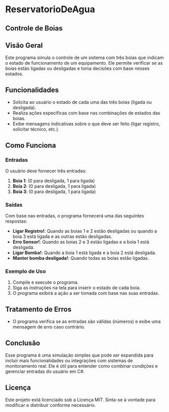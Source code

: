 # ReservatorioDeAgua
## Controle de Boias

## Visão Geral
Este programa simula o controle de um sistema com três boias que indicam o estado de funcionamento de um equipamento. Ele permite verificar se as boias estão ligadas ou desligadas e toma decisões com base nesses estados.

## Funcionalidades
- Solicita ao usuário o estado de cada uma das três boias (ligada ou desligada).
- Realiza ações específicas com base nas combinações de estados das boias.
- Exibe mensagens indicativas sobre o que deve ser feito (ligar registro, solicitar técnico, etc.).

## Como Funciona

### Entradas
O usuário deve fornecer três entradas:
1. **Boia 1**: (0 para desligada, 1 para ligada)
2. **Boia 2**: (0 para desligada, 1 para ligada)
3. **Boia 3**: (0 para desligada, 1 para ligada)

### Saídas
Com base nas entradas, o programa fornecerá uma das seguintes respostas:
- **Ligar Registro!**: Quando as boias 1 e 2 estão desligadas ou quando a boia 3 está ligada e as outras estão desligadas.
- **Erro Sensor!**: Quando as boias 2 e 3 estão ligadas e a boia 1 está desligada.
- **Ligar Bomba!**: Quando a boia 1 está ligada e a boia 2 está desligada.
- **Manter bomba desligada!**: Quando todas as boias estão ligadas.

### Exemplo de Uso
1. Compile e execute o programa.
2. Siga as instruções na tela para inserir o estado de cada boia.
3. O programa exibirá a ação a ser tomada com base nas suas entradas.

## Tratamento de Erros
- O programa verifica se as entradas são válidas (números) e exibe uma mensagem de erro caso contrário.

## Conclusão
Esse programa é uma simulação simples que pode ser expandida para incluir mais funcionalidades ou integrações com sistemas de monitoramento real. Ele é útil para entender como combinar condições e gerenciar entradas do usuário em C#.

## Licença
Este projeto está licenciado sob a Licença MIT. Sinta-se à vontade para modificar e distribuir conforme necessário.
